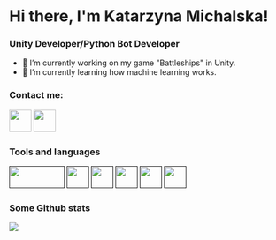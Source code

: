 # Hi there, I'm Katarzyna Michalska!

### Unity Developer/Python Bot Developer

- 🔭 I’m currently working on my game "Battleships" in Unity.
- 🌱 I’m currently learning how machine learning works. 

### Contact me:

<a href="https://www.linkedin.com/in/katarzyna-michalska-332185268/"><img src="https://www.vectorlogo.zone/logos/linkedin/linkedin-icon.svg" width="40" height="40"/></a>
<a href="mailto:kate.michalska7@gmail.com"><img src="https://www.computerhope.com/jargon/g/gmail.png" width="40" height="40"/></a>

### Tools and languages
<td></td>
        </td>
            <a href=""><img src="https://upload.wikimedia.org/wikipedia/commons/1/19/Unity_Technologies_logo.svg" width="100" height="40"/></a>
            <a href=""><img src="https://upload.wikimedia.org/wikipedia/commons/c/c3/Python-logo-notext.svg" width="40" height="40"/></a>
            <a href=""><img src="https://upload.wikimedia.org/wikipedia/commons/1/18/ISO_C%2B%2B_Logo.svg" width="40" height="40"/></a>
            <a href=""><img src="https://upload.wikimedia.org/wikipedia/commons/4/4f/Csharp_Logo.png" width="40" height="40"/></a>
            <a href=""><img src="https://upload.wikimedia.org/wikipedia/commons/2/21/Matlab_Logo.png" width="40" height="40"/></a>
            <a href=""><img src="https://upload.wikimedia.org/wikipedia/commons/7/78/New_Replit_Logo.svg" width="40" height="40"/></a>
        </td>
    </tr>
    <tr>

### Some Github stats

 <tr>
    </tr>
         <td>
            <img src="https://github-readme-streak-stats.herokuapp.com/?user=katarzynamichalskaa"/>
        </td> 
    </tr>
<!--
**katarzynamichalskaa/katarzynamichalskaa** is a ✨ _special_ ✨ repository because its `README.md` (this file) appears on your GitHub profile.

Here are some ideas to get you started:

- 🔭 I’m currently working on ...
- 🌱 I’m currently learning ...
- 👯 I’m looking to collaborate on ...
- 🤔 I’m looking for help with ...
- 💬 Ask me about ...
- 📫 How to reach me: ...
- 😄 Pronouns: ...
- ⚡ Fun fact: ...
-->

